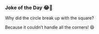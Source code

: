 ### Joke of the Day 😂🐍

Why did the circle break up with the square?

Because it couldn’t handle all the corners! 😄